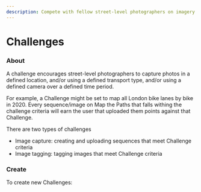 ```yaml
---
description: Compete with fellow street-level photographers on imagery capture projects...
---
```


# Challenges

### About

A challenge encourages street-level photographers to capture photos in a defined location, and/or using a defined transport type,  and/or using a defined camera over a defined time period.

For example, a Challenge might be set to map all London bike lanes by bike in 2020. Every sequence/image on Map the Paths that falls withing the challenge criteria will earn the user that uploaded them points against that Challenge.

There are two types of challenges

* Image capture: creating and uploading sequences that meet Challenge criteria
* Image tagging: tagging images that meet Challenge criteria

### Create

To create new Challenges:


